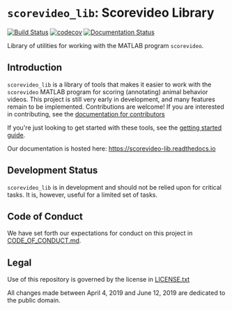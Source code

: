 # `scorevideo_lib`: Scorevideo Library
[![Build Status](https://travis-ci.com/U8NWXD/scorevideo_lib.svg?branch=master)](https://travis-ci.com/U8NWXD/scorevideo_lib)
[![codecov](https://codecov.io/gh/U8NWXD/scorevideo_lib/branch/master/graph/badge.svg)](https://codecov.io/gh/U8NWXD/scorevideo_lib)
[![Documentation Status](https://readthedocs.org/projects/scorevideo-lib/badge/?version=latest)](https://scorevideo-lib.readthedocs.io/en/latest/?badge=latest)

Library of utilities for working with the MATLAB program
`scorevideo`.

## Introduction

``scorevideo_lib`` is a library of tools that makes it easier to work with the
``scorevideo`` MATLAB program for scoring (annotating) animal behavior videos.
This project is still very early in development, and many features remain to be
implemented. Contributions are welcome! If you are interested in contributing,
see the 
[documentation for contributors](https://scorevideo-lib.readthedocs.io/en/latest/contributing.html)

If you're just looking to get started with these tools, see the
[getting started guide](https://scorevideo-lib.readthedocs.io/en/latest/getting-started.html).

Our documentation is hosted here: https://scorevideo-lib.readthedocs.io

## Development Status
`scorevideo_lib` is in development and should not be relied upon for
critical tasks. It is, however, useful for a limited set of tasks.

## Code of Conduct
We have set forth our expectations for conduct on this project in
[CODE_OF_CONDUCT.md](CODE_OF_CONDUCT.md).

## Legal
Use of this repository is governed by the license in [LICENSE.txt](LICENSE.txt)

All changes made between April 4, 2019 and June 12, 2019 are dedicated to
the public domain.